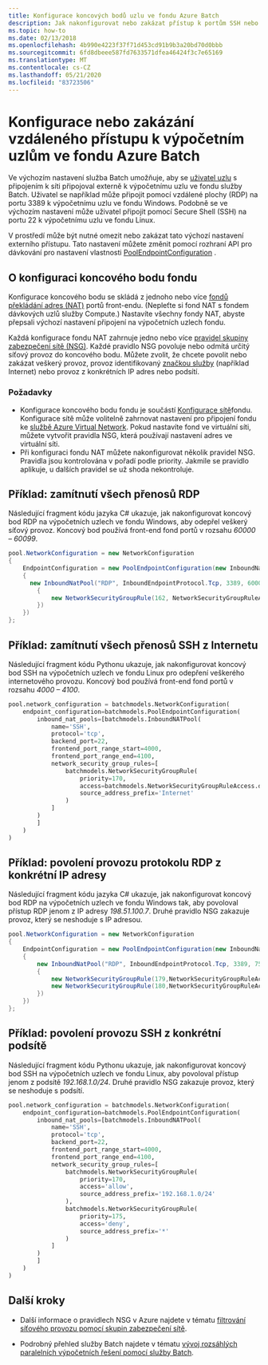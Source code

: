 ```yaml
---
title: Konfigurace koncových bodů uzlu ve fondu Azure Batch
description: Jak nakonfigurovat nebo zakázat přístup k portům SSH nebo RDP na výpočetních uzlech ve fondu Azure Batch.
ms.topic: how-to
ms.date: 02/13/2018
ms.openlocfilehash: 4b990e4223f37f71d453cd91b9b3a20bd70d0bbb
ms.sourcegitcommit: 6fd8dbeee587fd7633571dfea46424f3c7e65169
ms.translationtype: MT
ms.contentlocale: cs-CZ
ms.lasthandoff: 05/21/2020
ms.locfileid: "83723506"
---
```

# <a name="configure-or-disable-remote-access-to-compute-nodes-in-an-azure-batch-pool"></a>Konfigurace nebo zakázání vzdáleného přístupu k výpočetním uzlům ve fondu Azure Batch

Ve výchozím nastavení služba Batch umožňuje, aby se [uživatel uzlu](/rest/api/batchservice/computenode/adduser) s připojením k síti připojoval externě k výpočetnímu uzlu ve fondu služby Batch. Uživatel se například může připojit pomocí vzdálené plochy (RDP) na portu 3389 k výpočetnímu uzlu ve fondu Windows. Podobně se ve výchozím nastavení může uživatel připojit pomocí Secure Shell (SSH) na portu 22 k výpočetnímu uzlu ve fondu Linux. 

V prostředí může být nutné omezit nebo zakázat tato výchozí nastavení externího přístupu. Tato nastavení můžete změnit pomocí rozhraní API pro dávkování pro nastavení vlastnosti [PoolEndpointConfiguration](/rest/api/batchservice/pool/add#poolendpointconfiguration) . 

## <a name="about-the-pool-endpoint-configuration"></a>O konfiguraci koncového bodu fondu
Konfigurace koncového bodu se skládá z jednoho nebo více [fondů překládání adres (NAT)](/rest/api/batchservice/pool/add#inboundnatpool) portů front-endu. (Nepleťte si fond NAT s fondem dávkových uzlů služby Compute.) Nastavíte všechny fondy NAT, abyste přepsali výchozí nastavení připojení na výpočetních uzlech fondu. 

Každá konfigurace fondu NAT zahrnuje jedno nebo více [pravidel skupiny zabezpečení sítě (NSG)](/rest/api/batchservice/pool/add#networksecuritygrouprule). Každé pravidlo NSG povoluje nebo odmítá určitý síťový provoz do koncového bodu. Můžete zvolit, že chcete povolit nebo zakázat veškerý provoz, provoz identifikovaný [značkou služby](../virtual-network/security-overview.md#service-tags) (například Internet) nebo provoz z konkrétních IP adres nebo podsítí.

### <a name="considerations"></a>Požadavky
* Konfigurace koncového bodu fondu je součástí [Konfigurace sítě](/rest/api/batchservice/pool/add#networkconfiguration)fondu. Konfigurace sítě může volitelně zahrnovat nastavení pro připojení fondu ke [službě Azure Virtual Network](batch-virtual-network.md). Pokud nastavíte fond ve virtuální síti, můžete vytvořit pravidla NSG, která používají nastavení adres ve virtuální síti.
* Při konfiguraci fondu NAT můžete nakonfigurovat několik pravidel NSG. Pravidla jsou kontrolována v pořadí podle priority. Jakmile se pravidlo aplikuje, u dalších pravidel se už shoda nekontroluje.


## <a name="example-deny-all-rdp-traffic"></a>Příklad: zamítnutí všech přenosů RDP

Následující fragment kódu jazyka C# ukazuje, jak nakonfigurovat koncový bod RDP na výpočetních uzlech ve fondu Windows, aby odepřel veškerý síťový provoz. Koncový bod používá front-end fond portů v rozsahu *60000 – 60099*. 

```csharp
pool.NetworkConfiguration = new NetworkConfiguration
{
    EndpointConfiguration = new PoolEndpointConfiguration(new InboundNatPool[]
    {
      new InboundNatPool("RDP", InboundEndpointProtocol.Tcp, 3389, 60000, 60099, new NetworkSecurityGroupRule[]
        {
            new NetworkSecurityGroupRule(162, NetworkSecurityGroupRuleAccess.Deny, "*"),
        })
    })    
};
```

## <a name="example-deny-all-ssh-traffic-from-the-internet"></a>Příklad: zamítnutí všech přenosů SSH z Internetu

Následující fragment kódu Pythonu ukazuje, jak nakonfigurovat koncový bod SSH na výpočetních uzlech ve fondu Linux pro odepření veškerého internetového provozu. Koncový bod používá front-end fond portů v rozsahu *4000 – 4100*. 

```python
pool.network_configuration = batchmodels.NetworkConfiguration(
    endpoint_configuration=batchmodels.PoolEndpointConfiguration(
        inbound_nat_pools=[batchmodels.InboundNATPool(
            name='SSH',
            protocol='tcp',
            backend_port=22,
            frontend_port_range_start=4000,
            frontend_port_range_end=4100,
            network_security_group_rules=[
                batchmodels.NetworkSecurityGroupRule(
                    priority=170,
                    access=batchmodels.NetworkSecurityGroupRuleAccess.deny,
                    source_address_prefix='Internet'
                )
            ]
        )
        ]
    )
)
```

## <a name="example-allow-rdp-traffic-from-a-specific-ip-address"></a>Příklad: povolení provozu protokolu RDP z konkrétní IP adresy

Následující fragment kódu jazyka C# ukazuje, jak nakonfigurovat koncový bod RDP na výpočetních uzlech ve fondu Windows tak, aby povoloval přístup RDP jenom z IP adresy *198.51.100.7*. Druhé pravidlo NSG zakazuje provoz, který se neshoduje s IP adresou.

```csharp
pool.NetworkConfiguration = new NetworkConfiguration
{
    EndpointConfiguration = new PoolEndpointConfiguration(new InboundNatPool[]
    {
        new InboundNatPool("RDP", InboundEndpointProtocol.Tcp, 3389, 7500, 8000, new NetworkSecurityGroupRule[]
        {   
            new NetworkSecurityGroupRule(179,NetworkSecurityGroupRuleAccess.Allow, "198.51.100.7"),
            new NetworkSecurityGroupRule(180,NetworkSecurityGroupRuleAccess.Deny, "*")
        })
    })    
};
```

## <a name="example-allow-ssh-traffic-from-a-specific-subnet"></a>Příklad: povolení provozu SSH z konkrétní podsítě

Následující fragment kódu Pythonu ukazuje, jak nakonfigurovat koncový bod SSH na výpočetních uzlech ve fondu Linux, aby povoloval přístup jenom z podsítě *192.168.1.0/24*. Druhé pravidlo NSG zakazuje provoz, který se neshoduje s podsítí.

```python
pool.network_configuration = batchmodels.NetworkConfiguration(
    endpoint_configuration=batchmodels.PoolEndpointConfiguration(
        inbound_nat_pools=[batchmodels.InboundNATPool(
            name='SSH',
            protocol='tcp',
            backend_port=22,
            frontend_port_range_start=4000,
            frontend_port_range_end=4100,
            network_security_group_rules=[
                batchmodels.NetworkSecurityGroupRule(
                    priority=170,
                    access='allow',
                    source_address_prefix='192.168.1.0/24'
                ),
                batchmodels.NetworkSecurityGroupRule(
                    priority=175,
                    access='deny',
                    source_address_prefix='*'
                )
            ]
        )
        ]
    )
)
```

## <a name="next-steps"></a>Další kroky

- Další informace o pravidlech NSG v Azure najdete v tématu [filtrování síťového provozu pomocí skupin zabezpečení sítě](../virtual-network/security-overview.md).

- Podrobný přehled služby Batch najdete v tématu [vývoj rozsáhlých paralelních výpočetních řešení pomocí služby Batch](batch-api-basics.md).

